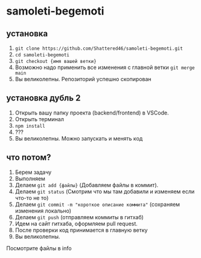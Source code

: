 # samoleti-begemoti

## установка

1. `git clone https://github.com/Shattered46/samoleti-begemoti.git`
2. `cd samoleti-begemoti`
3. `git checkout {имя вашей ветки}`
4. Возможно надо применить все изменения с главной ветки `git merge main`
5. Вы великолепны. Репозиторий успешно скопирован

## установка дубль 2

1. Открыть вашу папку проекта (backend/frontend) в VSCode.
2. Открыть терминал
3. `npm install`
4. ???
5. Вы великолепны. Можно запускать и менять код

## что потом?

1. Берем задачу
2. Выполняем
3. Делаем `git add {файлы}` (Добавляем файлы в коммит).
4. Делаем `git status` (Смотрим что мы там добавили и изменяем если что-то не то)
5. Делаем `git commit -m "короткое описание коммита"` (сохраняем изменения локально)
6. Делаем `git push` (отправляем коммиты в гитхаб)
7. Идем на сайт гитхаба, оформляем pull request.
8. После проверки код принимается в главную ветку
9. Вы великолепны.

Посмотрите файлы в info